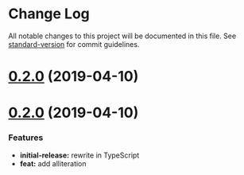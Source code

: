 # Change Log

All notable changes to this project will be documented in this file. See [standard-version](https://github.com/conventional-changelog/standard-version) for commit guidelines.

# [0.2.0](https://github.com/dan1wang/rhyming.ly/compare/v1.0.2...v0.2.0) (2019-04-10)



# [0.2.0](https://github.com/dan1wang/rhyming.ly/compare/v1.0.2...v0.1.0) (2019-04-10)
### Features

* **initial-release:** rewrite in TypeScript
* **feat:** add alliteration

